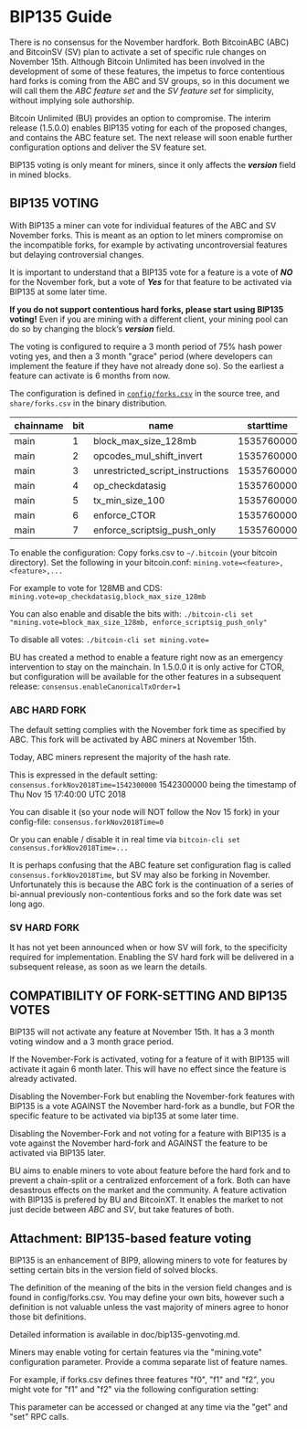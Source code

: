 # BIP135 Guide

There is no consensus for the November hardfork. Both BitcoinABC (ABC) and BitcoinSV (SV) plan to activate a set of specific rule changes on November 15th.  Although Bitcoin Unlimited has been involved in the development of some of these features, the impetus to force contentious hard forks is coming from the ABC and SV groups, so in this document we will call them the _ABC feature set_ and the _SV feature set_ for simplicity, without implying sole authorship.

Bitcoin Unlimited (BU) provides an option to compromise. The interim release (1.5.0.0) enables BIP135 voting for each of the proposed changes, and contains the ABC feature set.  The next release will soon enable further configuration options and deliver the SV feature set.

BIP135 voting is only meant for miners, since it only affects the **_version_** field in mined blocks.


## BIP135 VOTING

With BIP135 a miner can vote for individual features of the ABC and SV November forks. This is meant as an option to let miners compromise on the incompatible forks, for example by activating uncontroversial features but delaying controversial changes.

It is important to understand that a BIP135 vote for a feature is a vote of **_NO_** for the November fork, but a vote of **_Yes_** for that feature to be activated via BIP135 at some later time.  

**If you do not support contentious hard forks, please start using BIP135 voting!**  Even if you are mining with a different client, your mining pool can do so by changing the block‘s **_version_** field.

The voting is configured to require a 3 month period of 75% hash power voting yes, and then a 3 month "grace" period (where developers can implement the feature if they have not already done so).  So the earliest a feature can activate is 6 months from now.

The configuration is defined in [`config/forks.csv`](https://github.com/BitcoinUnlimited/BitcoinUnlimited/blob/release/config/forks.csv) in the source tree, and `share/forks.csv` in the binary distribution. 

chainname | bit | name | starttime | timeout | windowsize | threshold | minlockedblocks | minlockedtime | gbtforce
--- | --- | --- | --- | --- | --- | --- | --- | --- | ---
main | 1 | block_max_size_128mb | 1535760000 | 1567296000 | 12960 | 9720 | 0 | 7776000 | true
main | 2 | opcodes_mul_shift_invert | 1535760000 | 1567296000 | 12960 | 9720 | 0 | 7776000 | true
main | 3 | unrestricted_script_instructions | 1535760000 | 1567296000 | 12960 | 9720 | 0 | 7776000 | true
main | 4 | op_checkdatasig | 1535760000 | 1567296000 | 12960 | 9720 | 0 | 7776000 | true
main | 5 | tx_min_size_100 | 1535760000 | 1567296000 | 12960 | 9720 | 0 | 7776000 | true
main | 6 | enforce_CTOR | 1535760000 | 1567296000 | 12960 | 9720 | 0 | 7776000 | true
main | 7 | enforce_scriptsig_push_only | 1535760000 | 1567296000 | 12960 | 9720 | 0 | 7776000 | true

To enable the configuration:
Copy forks.csv to `~/.bitcoin` (your bitcoin directory). Set the following in your bitcoin.conf:
`mining.vote=<feature>,<feature>,...`

For example to vote for 128MB and CDS:
`mining.vote=op_checkdatasig,block_max_size_128mb`

You can also enable and disable the bits with: 
`./bitcoin-cli set "mining.vote=block_max_size_128mb, enforce_scriptsig_push_only"`

To disable all votes:
```./bitcoin-cli set mining.vote=```

BU has created a method to enable a feature right now as an emergency intervention to stay on the mainchain. In 1.5.0.0 it is only active for CTOR, but configuration will be available for the other features in a subsequent release:
`consensus.enableCanonicalTxOrder=1`

### ABC HARD FORK

The default setting complies with the November fork time as specified by ABC. This fork will be activated by ABC miners at November 15th. 

Today, ABC miners represent the majority of the hash rate. 

This is expressed in the default setting:
`consensus.forkNov2018Time=1542300000`
1542300000 being the timestamp of Thu Nov 15 17:40:00 UTC 2018

You can disable it (so your node will NOT follow the Nov 15 fork) in your config-file: 
`consensus.forkNov2018Time=0`

Or you can enable / disable it in real time via `bitcoin-cli set consensus.forkNov2018Time=...`

It is perhaps confusing that the ABC feature set configuration flag is called `consensus.forkNov2018Time`, but SV may also be forking in November.  Unfortunately this is because the ABC fork is the continuation of a series of bi-annual previously non-contentious forks and so the fork date was set long ago.   

### SV HARD FORK

It has not yet been announced when or how SV will fork, to the specificity required for implementation.  Enabling the SV hard fork will be delivered in a subsequent release, as soon as we learn the details.

## COMPATIBILITY OF FORK-SETTING AND BIP135 VOTES

BIP135 will not activate any feature at November 15th. It has a 3 month voting window and a 3 month grace period. 

If the November-Fork is activated, voting for a feature of it with BIP135 will activate it again 6 month later.  This will have no effect since the feature is already activated.

Disabling the November-Fork but enabling the November-fork features with BIP135 is a vote AGAINST the November hard-fork as a bundle, but FOR the specific feature to be activated via bip135 at some later time. 

Disabling the November-Fork and not voting for a feature with BIP135 is a vote against the November hard-fork and AGAINST the feature to be activated via BIP135 later.

BU aims to enable miners to vote about feature before the hard fork and to prevent a chain-split or a centralized enforcement of a fork. Both can have desastrous effects on the market and the community. A feature activation with BIP135 is prefered by BU and BitcoinXT. It enables the market to not just decide between _ABC_ and _SV_, but take features of both.


Attachment: BIP135-based feature voting
--------------------------------------------------

BIP135 is an enhancement of BIP9, allowing miners to vote for features by setting certain bits in the version field of solved blocks.

The definition of the meaning of the bits in the version field changes and is found in config/forks.csv.  You may define your own bits, however such a definition is not valuable unless the vast majority of miners agree to honor those bit definitions.

Detailed information is available in doc/bip135-genvoting.md.

Miners may enable voting for certain features via the "mining.vote" configuration parameter.  Provide a comma separate list of feature names.

For example, if forks.csv defines three features "f0", "f1" and "f2", you might vote for "f1" and "f2" via the following configuration setting:


This parameter can be accessed or changed at any time via the "get" and "set" RPC calls.
